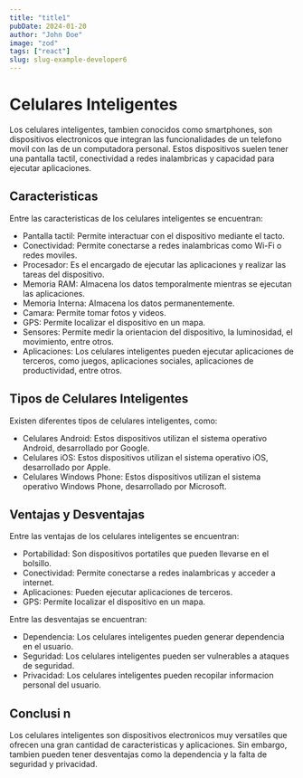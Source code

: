 ```yaml
---
title: "title1"
pubDate: 2024-01-20
author: "John Doe"
image: "zod"
tags: ["react"]
slug: slug-example-developer6
---
```


# Celulares Inteligentes

Los celulares inteligentes, tambien conocidos como smartphones, son dispositivos electronicos que integran las funcionalidades de un telefono movil con las de un computadora personal. Estos dispositivos suelen tener una pantalla tactil, conectividad a redes inalambricas y capacidad para ejecutar aplicaciones.

## Caracteristicas

Entre las caracteristicas de los celulares inteligentes se encuentran:

- Pantalla tactil: Permite interactuar con el dispositivo mediante el tacto.
- Conectividad: Permite conectarse a redes inalambricas como Wi-Fi o redes moviles.
- Procesador: Es el encargado de ejecutar las aplicaciones y realizar las tareas del dispositivo.
- Memoria RAM: Almacena los datos temporalmente mientras se ejecutan las aplicaciones.
- Memoria Interna: Almacena los datos permanentemente.
- Camara: Permite tomar fotos y videos.
- GPS: Permite localizar el dispositivo en un mapa.
- Sensores: Permite medir la orientacion del dispositivo, la luminosidad, el movimiento, entre otros.
- Aplicaciones: Los celulares inteligentes pueden ejecutar aplicaciones de terceros, como juegos, aplicaciones sociales, aplicaciones de productividad, entre otros.

## Tipos de Celulares Inteligentes

Existen diferentes tipos de celulares inteligentes, como:

- Celulares Android: Estos dispositivos utilizan el sistema operativo Android, desarrollado por Google.
- Celulares iOS: Estos dispositivos utilizan el sistema operativo iOS, desarrollado por Apple.
- Celulares Windows Phone: Estos dispositivos utilizan el sistema operativo Windows Phone, desarrollado por Microsoft.

## Ventajas y Desventajas

Entre las ventajas de los celulares inteligentes se encuentran:

- Portabilidad: Son dispositivos portatiles que pueden llevarse en el bolsillo.
- Conectividad: Permite conectarse a redes inalambricas y acceder a internet.
- Aplicaciones: Pueden ejecutar aplicaciones de terceros.
- GPS: Permite localizar el dispositivo en un mapa.

Entre las desventajas se encuentran:

- Dependencia: Los celulares inteligentes pueden generar dependencia en el usuario.
- Seguridad: Los celulares inteligentes pueden ser vulnerables a ataques de seguridad.
- Privacidad: Los celulares inteligentes pueden recopilar informacion personal del usuario.

## Conclusi n

Los celulares inteligentes son dispositivos electronicos muy versatiles que ofrecen una gran cantidad de caracteristicas y aplicaciones. Sin embargo, tambien pueden tener desventajas como la dependencia y la falta de seguridad y privacidad.
